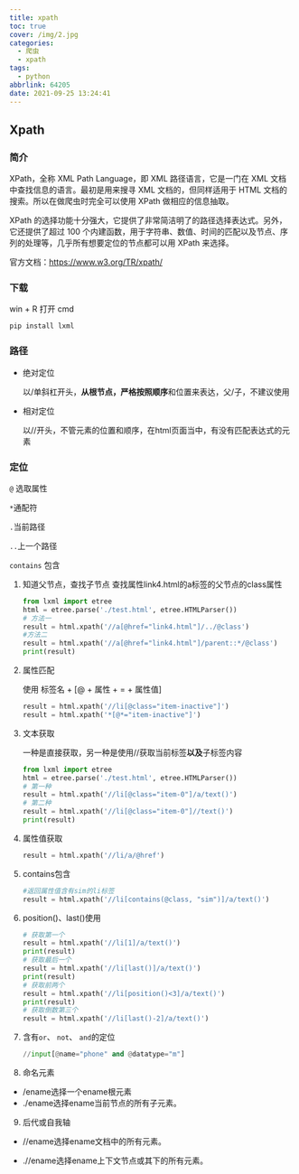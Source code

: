 ```yaml
---
title: xpath
toc: true
cover: /img/2.jpg
categories:
  - 爬虫
  - xpath
tags:
  - python
abbrlink: 64205
date: 2021-09-25 13:24:41
---
```


## Xpath

### 简介

XPath，全称 XML Path Language，即 XML 路径语言，它是一门在 XML 文档中查找信息的语言。最初是用来搜寻 XML 文档的，但同样适用于 HTML 文档的搜索。所以在做爬虫时完全可以使用 XPath 做相应的信息抽取。

XPath 的选择功能十分强大，它提供了非常简洁明了的路径选择表达式。另外，它还提供了超过 100 个内建函数，用于字符串、数值、时间的匹配以及节点、序列的处理等，几乎所有想要定位的节点都可以用 XPath 来选择。

官方文档：https://www.w3.org/TR/xpath/   

### 下载

win + R 打开 cmd

```python
pip install lxml
```

### 路径

* 绝对定位   

  以/单斜杠开头，**从根节点，严格按照顺序**和位置来表达，父/子，不建议使用

* 相对定位

  以//开头，不管元素的位置和顺序，在html页面当中，有没有匹配表达式的元素

### 定位

`@` 选取属性

`*`通配符

`.`当前路径

`..`上一个路径

`contains` 包含

1. 知道父节点，查找子节点              查找属性link4.html的a标签的父节点的class属性

   ```python
   from lxml import etree
   html = etree.parse('./test.html', etree.HTMLParser())
   # 方法一
   result = html.xpath('//a[@href="link4.html"]/../@class')
   #方法二
   result = html.xpath('//a[@href="link4.html"]/parent::*/@class')
   print(result)
   ```
   
2. 属性匹配   

   使用 标签名 + [@ + 属性 + = + 属性值]
   
   ```python
   result = html.xpath('//li[@class="item-inactive"]')
   result = html.xpath('*[@*="item-inactive"]')
   ```
   
3. 文本获取
   
   一种是直接获取，另一种是使用//获取当前标签**以及**子标签内容
   
   ```python
   from lxml import etree
   html = etree.parse('./test.html', etree.HTMLParser())
   # 第一种
   result = html.xpath('//li[@class="item-0"]/a/text()')
   # 第二种
   result = html.xpath('//li[@class="item-0"]//text()')
   print(result)
   ```
   
4. 属性值获取

   ```python
   result = html.xpath('//li/a/@href')
   ```
   
5. contains包含
   
   ```python
   #返回属性值含有sim的li标签
   result = html.xpath('//li[contains(@class, "sim")]/a/text()')
   ```
   
6. position()、last()使用
   
   ```python
   # 获取第一个
   result = html.xpath('//li[1]/a/text()')
   print(result)
   # 获取最后一个
   result = html.xpath('//li[last()]/a/text()')
   print(result)
   # 获取前两个
   result = html.xpath('//li[position()<3]/a/text()')
   print(result)
   # 获取倒数第三个
   result = html.xpath('//li[last()-2]/a/text()')
   ```
   
7. 含有`or`、 `not`、 `and`的定位

   ```python
   //input[@name="phone" and @datatype="m"]
   ```
   
8. 命名元素

* /ename选择一个ename根元素
* ./ename选择ename当前节点的所有子元素。

9. 后代或自我轴

* //ename选择ename文档中的所有元素。

* .//ename选择ename上下文节点或其下的所有元素。
